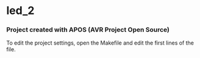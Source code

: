 
# led_2 

### Project created with APOS (AVR Project Open Source)

To edit the project settings, open the Makefile and edit the first lines of the file.

